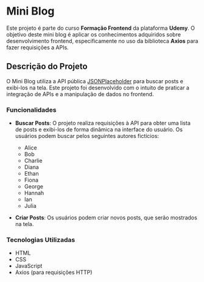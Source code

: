 # Mini Blog

Este projeto é parte do curso **Formação Frontend** da plataforma **Udemy**. O objetivo deste mini blog é aplicar os conhecimentos adquiridos sobre desenvolvimento frontend, especificamente no uso da biblioteca **Axios** para fazer requisições a APIs.

## Descrição do Projeto

O Mini Blog utiliza a API pública [JSONPlaceholder](https://jsonplaceholder.typicode.com/posts) para buscar posts e exibi-los na tela. Este projeto foi desenvolvido com o intuito de praticar a integração de APIs e a manipulação de dados no frontend.


### Funcionalidades

- **Buscar Posts**: O projeto realiza requisições à API para obter uma lista de posts e exibi-los de forma dinâmica na interface do usuário. Os usuários podem buscar pelos seguintes autores fictícios:
  - Alice
  - Bob
  - Charlie
  - Diana
  - Ethan
  - Fiona
  - George
  - Hannah
  - Ian 
  - Julia
    
- **Criar Posts**: Os usuários podem criar novos posts, que serão mostrados na tela.

### Tecnologias Utilizadas

- HTML
- CSS
- JavaScript
- Axios (para requisições HTTP)

